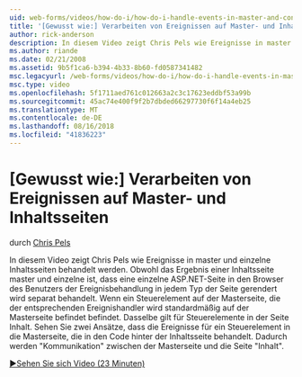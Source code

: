 ```yaml
---
uid: web-forms/videos/how-do-i/how-do-i-handle-events-in-master-and-content-pages
title: '[Gewusst wie:] Verarbeiten von Ereignissen auf Master- und Inhaltsseiten | Microsoft-Dokumentation'
author: rick-anderson
description: In diesem Video zeigt Chris Pels wie Ereignisse in master und einzelne Inhaltsseiten behandelt werden. Obwohl das Ergebnis einer Master- und einzelne Conte...
ms.author: riande
ms.date: 02/21/2008
ms.assetid: 9b5f1ca6-b394-4b33-8b60-fd0587341482
msc.legacyurl: /web-forms/videos/how-do-i/how-do-i-handle-events-in-master-and-content-pages
msc.type: video
ms.openlocfilehash: 5f1711aed761c012663a2c3c17623eddbf53a99b
ms.sourcegitcommit: 45ac74e400f9f2b7dbded66297730f6f14a4eb25
ms.translationtype: MT
ms.contentlocale: de-DE
ms.lasthandoff: 08/16/2018
ms.locfileid: "41836223"
---
```

<a name="how-do-i-handle-events-in-master-and-content-pages"></a>[Gewusst wie:] Verarbeiten von Ereignissen auf Master- und Inhaltsseiten
====================
durch [Chris Pels](https://twitter.com/chrispels)

In diesem Video zeigt Chris Pels wie Ereignisse in master und einzelne Inhaltsseiten behandelt werden. Obwohl das Ergebnis einer Inhaltsseite master und einzelne ist, dass eine einzelne ASP.NET-Seite in den Browser des Benutzers der Ereignisbehandlung in jedem Typ der Seite gerendert wird separat behandelt. Wenn ein Steuerelement auf der Masterseite, die der entsprechenden Ereignishandler wird standardmäßig auf der Masterseite befindet befindet. Dasselbe gilt für Steuerelemente in der Seite Inhalt. Sehen Sie zwei Ansätze, dass die Ereignisse für ein Steuerelement in die Masterseite, die in den Code hinter der Inhaltsseite behandelt. Dadurch werden "Kommunikation" zwischen der Masterseite und die Seite "Inhalt".

[&#9654;Sehen Sie sich Video (23 Minuten)](https://channel9.msdn.com/Blogs/ASP-NET-Site-Videos/how-do-i-handle-events-in-master-and-content-pages)
